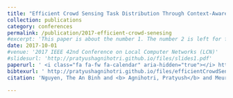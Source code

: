 ```yaml
---
title: "Efficient Crowd Sensing Task Distribution Through Context-Aware NDN-Based Geocast"
collection: publications
category: conferences
permalink: /publication/2017-efficient-crowd-senesing
#excerpt: 'This paper is about the number 1. The number 2 is left for future work.'
date: 2017-10-01
#venue: '2017 IEEE 42nd Conference on Local Computer Networks (LCN)'
#slidesurl: 'http://pratyushagnihotri.github.io/files/slides1.pdf'
paperurl: ' <i class="fa fa-fw fa-calendar" aria-hidden="true"></i> http://pratyushagnihotri.github.io/files/efficientCrowdSensing.pdf'
bibtexurl: ' http://pratyushagnihotri.github.io/files/efficientCrowdSensing.bib'
citation: 'Nguyen, The An Binh and <b> Agnihotri, Pratyush</b> and Meurisch, Christian and Luthra, Manisha and Dwarakanath, Rahul and Blendin, Jeremias and Böhnstedt, Doreen and Zink, Michael and Steinmetz, Ralf. (2017). &quot;Efficient Crowd Sensing Task Distribution Through Context-Aware NDN-Based Geocast.&quot; <i>2017 IEEE 42nd Conference on Local Computer Networks (LCN)</i>.'

---
```


